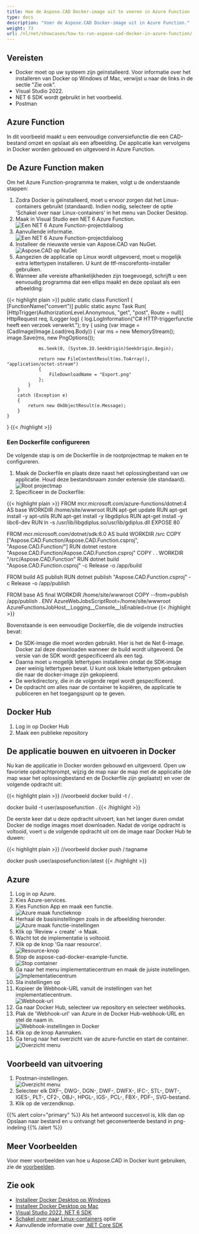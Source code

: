 ```yaml
---
title: Hoe de Aspose.CAD Docker-image uit te voeren in Azure Function
type: docs
description: "Voer de Aspose.CAD Docker-image uit in Azure Function."
weight: 73
url: /nl/net/showcases/how-to-run-aspose-cad-docker-in-azure-function/
---
```


## Vereisten
- Docker moet op uw systeem zijn geïnstalleerd. Voor informatie over het installeren van Docker op Windows of Mac, verwijst u naar de links in de sectie "Zie ook".
- Visual Studio 2022.
- NET 6 SDK wordt gebruikt in het voorbeeld.
- Postman

## Azure Function

In dit voorbeeld maakt u een eenvoudige conversiefunctie die een CAD-bestand omzet en opslaat als een afbeelding. De applicatie kan vervolgens in Docker worden gebouwd en uitgevoerd in Azure Function.

## De Azure Function maken

Om het Azure Function-programma te maken, volgt u de onderstaande stappen:
1. Zodra Docker is geïnstalleerd, moet u ervoor zorgen dat het Linux-containers gebruikt (standaard). Indien nodig, selecteer de optie 'Schakel over naar Linux-containers' in het menu van Docker Desktop.
1. Maak in Visual Studio een NET 6 Azure Function.<br>
![Een NET 6 Azure Function-projectdialoog](/_assets/showcases/azure/Create-project.png)<br>
1. Aanvullende informatie.<br>
![Een NET 6 Azure Function-projectdialoog](/_assets/showcases/azure/Additional-information.png)<br>
1. Installeer de nieuwste versie van Aspose.CAD van NuGet.<br>
![Aspose.CAD op NuGet](/_assets/showcases/azure/NuGet.png)<br>
1. Aangezien de applicatie op Linux wordt uitgevoerd, moet u mogelijk extra lettertypen installeren. U kunt de ttf-mscorefonts-installer gebruiken.
1. Wanneer alle vereiste afhankelijkheden zijn toegevoegd, schrijft u een eenvoudig programma dat een ellips maakt en deze opslaat als een afbeelding:<br>

{{< highlight plain >}}
public static class Function1
{
    [FunctionName("convert")]
    public static async Task<IActionResult> Run(
        [HttpTrigger(AuthorizationLevel.Anonymous, "get", "post", Route = null)] HttpRequest req,
        ILogger log)
    {
        log.LogInformation("C# HTTP-triggerfunctie heeft een verzoek verwerkt.");
        try
        {
            using (var image = (CadImage)Image.Load(req.Body))
            {
                var ms = new MemoryStream();
                image.Save(ms, new PngOptions());

                ms.Seek(0, (System.IO.SeekOrigin)SeekOrigin.Begin);

                return new FileContentResult(ms.ToArray(), "application/octet-stream")
                {
                    FileDownloadName = "Export.png"
                };
            }
        }
        catch (Exception e)
        {
            return new OkObjectResult(e.Message);
        }
    }
}
{{< /highlight >}}

### Een Dockerfile configureren

De volgende stap is om de Dockerfile in de rootprojectmap te maken en te configureren.

1. Maak de Dockerfile en plaats deze naast het oplossingbestand van uw applicatie. Houd deze bestandsnaam zonder extensie (de standaard).
![Root projectmap](/_assets/showcases/azure/root-folder.png)<br>
1. Specificeer in de Dockerfile:

{{< highlight plain >}}
FROM mcr.microsoft.com/azure-functions/dotnet:4 AS base
WORKDIR /home/site/wwwroot
RUN apt-get update
RUN apt-get install -y apt-utils
RUN apt-get install -y libgdiplus
RUN apt-get install -y libc6-dev 
RUN ln -s /usr/lib/libgdiplus.so/usr/lib/gdiplus.dll
EXPOSE 80

FROM mcr.microsoft.com/dotnet/sdk:6.0 AS build
WORKDIR /src
COPY ["Aspose.CAD.Function/Aspose.CAD.Function.csproj", "Aspose.CAD.Function/"]
RUN dotnet restore "Aspose.CAD.Function/Aspose.CAD.Function.csproj"
COPY . .
WORKDIR "/src/Aspose.CAD.Function"
RUN dotnet build "Aspose.CAD.Function.csproj" -c Release -o /app/build

FROM build AS publish
RUN dotnet publish "Aspose.CAD.Function.csproj" -c Release -o /app/publish

FROM base AS final
WORKDIR /home/site/wwwroot
COPY --from=publish /app/publish .
ENV AzureWebJobsScriptRoot=/home/site/wwwroot \
    AzureFunctionsJobHost__Logging__Console__IsEnabled=true
{{< /highlight >}}

Bovenstaande is een eenvoudige Dockerfile, die de volgende instructies bevat:

- De SDK-image die moet worden gebruikt. Hier is het de Net 6-image. Docker zal deze downloaden wanneer de build wordt uitgevoerd. De versie van de SDK wordt gespecificeerd als een tag.
- Daarna moet u mogelijk lettertypen installeren omdat de SDK-image zeer weinig lettertypen bevat. U kunt ook lokale lettertypen gebruiken die naar de docker-image zijn gekopieerd.
- De werkdirectory, die in de volgende regel wordt gespecificeerd.
- De opdracht om alles naar de container te kopiëren, de applicatie te publiceren en het toegangspunt op te geven.

## Docker Hub
1. Log in op Docker Hub
1. Maak een publieke repository

## De applicatie bouwen en uitvoeren in Docker

Nu kan de applicatie in Docker worden gebouwd en uitgevoerd. Open uw favoriete opdrachtprompt, wijzig de map naar de map met de applicatie (de map waar het oplossingbestand en de Dockerfile zijn geplaatst) en voer de volgende opdracht uit:

{{< highlight plain >}}
//voorbeeld
docker build -t <gebruikersnaam>/<repository-naam> .

docker build -t user/asposefunction .
{{< /highlight >}}

De eerste keer dat u deze opdracht uitvoert, kan het langer duren omdat Docker de nodige images moet downloaden. Nadat de vorige opdracht is voltooid, voert u de volgende opdracht uit om de image naar Docker Hub te duwen:

{{< highlight plain >}}
//voorbeeld
docker push <gebruikersnaam>/<repository-naam>:tagname

docker push user/asposefunction:latest
{{< /highlight >}}

## Azure

1. Log in op Azure.
1. Kies Azure-services.
1. Kies Function App en maak een functie.<br>
![Azure maak functieknop](/_assets/showcases/azure/create-function.png)<br>
1. Herhaal de basisinstellingen zoals in de afbeelding hieronder.<br>
![Azure maak functie-instellingen](/_assets/showcases/azure/create-function-setting.png)<br>
1. Klik op 'Review + create' -> Maak.
1. Wacht tot de implementatie is voltooid.
1. Klik op de knop 'Ga naar resource'.<br>
![Resource-knop](/_assets/showcases/azure/go-to-resource.png)<br>
1. Stop de aspose-cad-docker-example-functie.<br>
![Stop container](/_assets/showcases/azure/stop-container.png)<br>
1. Ga naar het menu implementatiecentrum en maak de juiste instellingen.<br>
![Implementatiecentrum](/_assets/showcases/azure/deployment-center.png)<br>
1. Sla instellingen op
1. Kopieer de Webhook-URL vanuit de instellingen van het implementatiecentrum.<br>
![Webhook-url](/_assets/showcases/azure/webhook-url.png)<br>
1. Ga naar Docker Hub, selecteer uw repository en selecteer webhooks.
1. Plak de 'Webhook-url' van Azure in de Docker Hub-webhook-URL en stel de naam in.<br>
![Webhook-instellingen in Docker](/_assets/showcases/azure/webhook.png)<br>
1. Klik op de knop Aanmaken.
1. Ga terug naar het overzicht van de azure-functie en start de container.<br>
![Overzicht menu](/_assets/showcases/azure/overview.png)<br>

## Voorbeeld van uitvoering

1. Postman-instellingen.<br>
![Overzicht menu](/_assets/showcases/azure/postman-settings.png)<br>
1. Selecteer elk DXF-, DWG-, DGN-, DWF-, DWFX-, IFC-, STL-, DWT-, IGES-, PLT-, CF2-, OBJ-, HPGL-, IGS-, PCL-, FBX-, PDF-, SVG-bestand.
1. Klik op de verzendknop.

{{% alert color="primary" %}} 
Als het antwoord succesvol is, klik dan op Opslaan naar bestand en u ontvangt het geconverteerde bestand in png-indeling
{{% /alert %}}

## Meer Voorbeelden

Voor meer voorbeelden van hoe u Aspose.CAD in Docker kunt gebruiken, zie de [voorbeelden](https://github.com/aspose-cad/Aspose.CAD-Documentation).

## Zie ook

- [Installeer Docker Desktop op Windows](https://docs.docker.com/docker-for-windows/install/)
- [Installeer Docker Desktop op Mac](https://docs.docker.com/docker-for-mac/install/)
- [Visual Studio 2022, NET 6 SDK](https://docs.microsoft.com/en-us/dotnet/core/install/windows?tabs=net60#dependencies)
- [Schakel over naar Linux-containers](https://docs.docker.com/docker-for-windows/#switch-between-windows-and-linux-containers) optie
- Aanvullende informatie over [.NET Core SDK](https://hub.docker.com/_/microsoft-dotnet-sdk)
